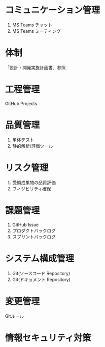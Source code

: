 # コミュニケーション管理
1. MS Teams チャット
1. MS Teams ミーティング

# 体制
「設計・開発実施計画書」参照

# 工程管理
GitHub Projects

# 品質管理
1. 単体テスト
1. 静的解析/評価ツール

# リスク管理
1. 受領成果物の品質評価
1. フィジビリティ確保

# 課題管理
1. GitHub Issue
1. プロダクトバックログ
1. スプリントバックログ

# システム構成管理
1. Git(ソースコード Repository)
1. Git(ドキュメント Repository)

# 変更管理
Gitルール

# 情報セキュリティ対策
